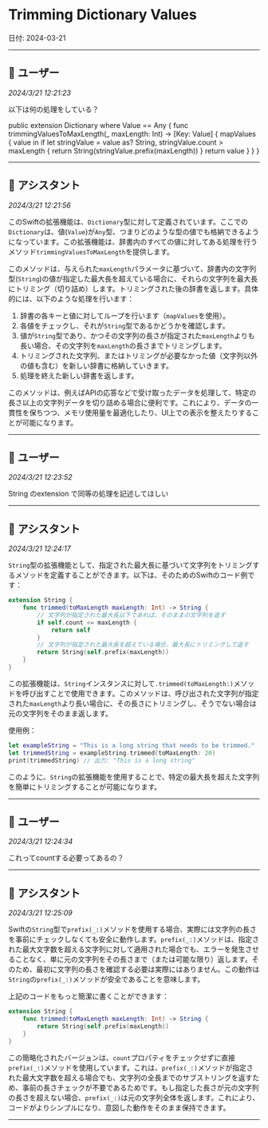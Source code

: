 # Trimming Dictionary Values

日付: 2024-03-21

---

## 👤 ユーザー
*2024/3/21 12:21:23*

以下は何の処理をしている？


public extension Dictionary where Value == Any {
    func trimmingValuesToMaxLength(_ maxLength: Int) -&gt; [Key: Value] {
        mapValues { value in
            if let stringValue = value as? String, stringValue.count &gt; maxLength {
                return String(stringValue.prefix(maxLength))
            }
            return value
        }
    }
}

---

## 🤖 アシスタント
*2024/3/21 12:21:56*

このSwiftの拡張機能は、`Dictionary`型に対して定義されています。ここでの`Dictionary`は、値(`Value`)が`Any`型、つまりどのような型の値でも格納できるようになっています。この拡張機能は、辞書内のすべての値に対してある処理を行うメソッド`trimmingValuesToMaxLength`を提供します。

このメソッドは、与えられた`maxLength`パラメータに基づいて、辞書内の文字列型(`String`)の値が指定した最大長を超えている場合に、それらの文字列を最大長にトリミング（切り詰め）します。トリミングされた後の辞書を返します。具体的には、以下のような処理を行います：

1. 辞書の各キーと値に対してループを行います（`mapValues`を使用）。
2. 各値をチェックし、それが`String`型であるかどうかを確認します。
3. 値が`String`型であり、かつその文字列の長さが指定された`maxLength`よりも長い場合、その文字列を`maxLength`の長さまでトリミングします。
4. トリミングされた文字列、またはトリミングが必要なかった値（文字列以外の値も含む）を新しい辞書に格納していきます。
5. 処理を終えた新しい辞書を返します。

このメソッドは、例えばAPIの応答などで受け取ったデータを処理して、特定の長さ以上の文字列データを切り詰める場合に便利です。これにより、データの一貫性を保ちつつ、メモリ使用量を最適化したり、UI上での表示を整えたりすることが可能になります。

---

## 👤 ユーザー
*2024/3/21 12:23:52*

String のextension で同等の処理を記述してほしい

---

## 🤖 アシスタント
*2024/3/21 12:24:17*

`String`型の拡張機能として、指定された最大長に基づいて文字列をトリミングするメソッドを定義することができます。以下は、そのためのSwiftのコード例です：

```swift
extension String {
    func trimmed(toMaxLength maxLength: Int) -> String {
        // 文字列が指定された最大長以下であれば、そのままの文字列を返す
        if self.count <= maxLength {
            return self
        }
        // 文字列が指定された最大長を超えている場合、最大長にトリミングして返す
        return String(self.prefix(maxLength))
    }
}
```

この拡張機能は、`String`インスタンスに対して`.trimmed(toMaxLength:)`メソッドを呼び出すことで使用できます。このメソッドは、呼び出された文字列が指定された`maxLength`より長い場合に、その長さにトリミングし、そうでない場合は元の文字列をそのまま返します。

使用例：

```swift
let exampleString = "This is a long string that needs to be trimmed."
let trimmedString = exampleString.trimmed(toMaxLength: 20)
print(trimmedString) // 出力: "This is a long string"
```

このように、`String`の拡張機能を使用することで、特定の最大長を超えた文字列を簡単にトリミングすることが可能になります。

---

## 👤 ユーザー
*2024/3/21 12:24:34*

これってcountする必要ってあるの？

---

## 🤖 アシスタント
*2024/3/21 12:25:09*

Swiftの`String`型で`prefix(_:)`メソッドを使用する場合、実際には文字列の長さを事前にチェックしなくても安全に動作します。`prefix(_:)`メソッドは、指定された最大文字数を超える文字列に対して適用された場合でも、エラーを発生させることなく、単に元の文字列をその長さまで（または可能な限り）返します。そのため、最初に文字列の長さを確認する必要は実際にはありません。この動作は`String`の`prefix(_:)`メソッドが安全であることを意味します。

上記のコードをもっと簡潔に書くことができます：

```swift
extension String {
    func trimmed(toMaxLength maxLength: Int) -> String {
        return String(self.prefix(maxLength))
    }
}
```

この簡略化されたバージョンは、`count`プロパティをチェックせずに直接`prefix(_:)`メソッドを使用しています。これは、`prefix(_:)`メソッドが指定された最大文字数を超える場合でも、文字列の全長までのサブストリングを返すため、事前の長さチェックが不要であるためです。もし指定した長さが元の文字列の長さを超えない場合、`prefix(_:)`は元の文字列全体を返します。これにより、コードがよりシンプルになり、意図した動作をそのまま保持できます。

---
